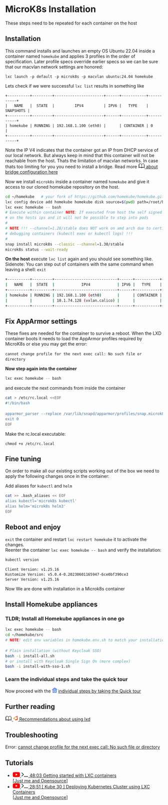 # MicroK8s Installation

These steps need to be repeated for each container on the host

## Installation

This command installs and launches an empty OS Ubuntu 22.04 inside a container named ``homekube``
and applies 3 profiles in the order of specification. Later profile specs override earlier specs
so we can be sure that our macvlan network settings are honored:

```
lxc launch -p default -p microk8s -p macvlan ubuntu:24.04 homekube
```

Lets check if we were successful ``lxc list`` results in something like
```
+----------+---------+----------------------+------+-----------+-----------+
|   NAME   |  STATE  |         IPV4         | IPV6 |   TYPE    | SNAPSHOTS |
+----------+---------+----------------------+------+-----------+-----------+
| homekube | RUNNING | 192.168.1.100 (eth0) |      | CONTAINER | 0         |
+----------+---------+----------------------+------+-----------+-----------+
```

Note the IP V4 indicates that the container got an IP from DHCP service of our local network.
But always keep in mind that this container will not be reachable from the host.
Thats the limitation of macvlan networks. In case thats too limiting for you you need to install a bridge.
Read more [![](images/ico/book_16.png) about bridge configuration here](https://blog.simos.info/how-to-make-your-lxd-containers-get-ip-addresses-from-your-lan-using-a-bridge/)

Now we install ``microk8s`` inside a container named ``homekube`` and give it access to our cloned homekube repository on the host.

```bash
cd ~/homekube   # your fork of https://github.com/homekube/homekube.git
lxc config device add homekube homekube disk source=$(pwd) path=/root/homekube
lxc exec homekube -- bash
# Execute within container NOTE: If executed from host the self signed certificates will be based
# on the hosts ips and it will not be possible to step into pods
#
# NOTE !!! --channel=1.28/stable does NOT work on amd arch due to certificate failures when
# debugging containers (kubectl exec or kubectl logs) !!!
#
snap install microk8s --classic --channel=1.30/stable
microk8s status --wait-ready
```

**On the host** execute ``lxc list`` again and you should see something like.
Sidenote: You can step out of containers with the same command when leaving a shell: ``exit``

```bash
+----------+---------+----------------------------+------+-----------+-----------+
|   NAME   |  STATE  |            IPV4            | IPV6 |   TYPE    | SNAPSHOTS |
+----------+---------+----------------------------+------+-----------+-----------+
| homekube | RUNNING | 192.168.1.100 (eth0)       |      | CONTAINER | 0         |
|          |         | 10.1.74.128 (vxlan.calico) |      |           |           |
+----------+---------+----------------------------+------+-----------+-----------+
```

## Fix AppArmor settings

These fixes are needed for the container to survive a reboot.
When the LXD container boots it needs to load the AppArmor profiles required by MicroK8s or else you may get the error:

``cannot change profile for the next exec call: No such file or directory``

**Now step again into the container**

```bash
lxc exec homekube -- bash
```
and execute the next commands from inside the container

```bash
cat > /etc/rc.local <<EOF
#!/bin/bash

apparmor_parser --replace /var/lib/snapd/apparmor/profiles/snap.microk8s.*
exit 0
EOF
```

Make the rc.local executable:
```
chmod +x /etc/rc.local
```

## Fine tuning

On order to make all our existing scripts working out of the box we need
to apply the following changes once in the container:

Add aliases for ``kubectl`` and ``helm``
```bash
cat >> .bash_aliases << EOF
alias kubectl='microk8s kubectl'
alias helm='microk8s helm3'
EOF
```

## Reboot and enjoy

`exit` the container and restart `lxc restart homekube` it to activate the changes.  
Reenter the container `lxc exec homekube -- bash` and verify the installation:

```bash
kubectl version
```

```text
Client Version: v1.25.16
Kustomize Version: v5.0.4-0.20230601165947-6ce0bf390ce3
Server Version: v1.25.16
```

Now We are done with installation in a Microk8s container

## Install Homekube appliances

### TLDR; Install all Homekube appliances in one go

```bash
lxc exec homekube -- bash
cd ~/homekube/src
# NOTE! edit env variables in homekube.env.sh to match your installation

# Plain installation (without Keycloak SSO)
bash -i install-all.sh
# or install with Keycloak Single Sign On (more complex)
bash -i install-with-sso-1.sh
```

### Learn the individual steps and take the quick tour

Now proceed with the ![](../docs/images/ico/color/homekube_16.png) [ individual steps by taking the Quick tour](../Readme.md)


## Further reading

[![](images/ico/book_16.png) ![](images/ico/color/ubuntu_16.png) Recommendations about using lxd](https://ubuntu.com/blog/lxd-5-easy-pieces)

## Troubleshooting

Error: [cannot change profile for the next exec call: No such file or directory](https://github.com/ubuntu/microk8s/issues/1643)

## Tutorials

- [![](images/ico/color/youtube_16.png) ![](images/ico/terminal_16.png) 48:03 Getting started with LXC containers](https://www.youtube.com/watch?v=CWmkSj_B-wo)  
  [[Just me and Opensource](https://www.youtube.com/channel/UC6VkhPuCCwR_kG0GExjoozg)] 
- [![](images/ico/color/youtube_16.png) ![](images/ico/terminal_16.png) 28:51 [ Kube 30 ] Deploying Kubernetes Cluster using LXC Containers](https://www.youtube.com/watch?v=XQvQUE7tAsk)  
  [[Just me and Opensource](https://www.youtube.com/channel/UC6VkhPuCCwR_kG0GExjoozg)] 

